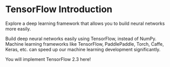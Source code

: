 # TensorFlow Introduction
Explore a deep learning framework that allows you to build neural networks more easily.

Build deep neural networks easily using TensorFlow, instead of NumPy.
Machine learning frameworks like TensorFlow, PaddlePaddle, Torch, Caffe, Keras, etc. can speed up our machine learning development significantly.

You will implement TensorFlow 2.3 here!
